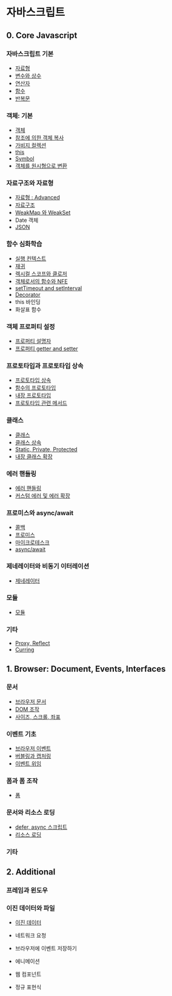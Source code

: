# 자바스크립트

## 0. Core Javascript

### 자바스크립트 기본

- [자료형](/Language/Javascript/0.Core%20Javascript/Data%20Types.md)
- [변수와 상수](/Language/Javascript/0.Core%20Javascript/Variables.md)
- [연산자](/Language/Javascript/0.Core%20Javascript/Operators.md)
- [함수](/Language/Javascript/0.Core%20Javascript/Functions.md)
- [반복문](/Language/Javascript/0.Core%20Javascript/Iterators.md)

### 객체: 기본

- [객체](/Language/Javascript/0.Core%20Javascript/Objects.md)
- [참조에 의한 객체 복사](/Language/Javascript/0.Core%20Javascript/Object%20Reference%20and%20Copy.md)
- [가비지 컬렉션](/Language/Javascript/0.Core%20Javascript/Garbage%20Collections.md)
- [this](/Language/Javascript/0.Core%20Javascript/This.md)
- [Symbol](/Language/Javascript/0.Core%20Javascript/Symbols.md)
- [객체를 원시형으로 변환](/Language/Javascript/0.Core%20Javascript/Object%20to%20Primitive.md)

### 자료구조와 자료형

- [자료형 : Advanced](/Language/Javascript/0.Core%20Javascript/Data%20Types%20Advanced.md)
- [자료구조](/Language/Javascript/0.Core%20Javascript/Data%20Structures.md)
- [WeakMap 와 WeakSet](/Language/Javascript/0.Core%20Javascript/WeakMap%20and%20WeakSet.md)
- Date 객체
- [JSON](/Language/Javascript/0.Core%20Javascript/JSON.md)

### 함수 심화학습

- [실행 컨텍스트](/Language/Javascript/0.Core%20Javascript/Execution%20Context.md)
- [재귀](/Language/Javascript/0.Core%20Javascript/Recursion.md)
- [렉시컬 스코프와 클로저](/Language/Javascript/0.Core%20Javascript/Lexical%20Scope%20and%20Closure.md)
- [객체로서의 함수와 NFE](/Language/Javascript/0.Core%20Javascript/Function%20Object%20and%20NFE.md)
- [setTimeout and setInterval](/Language/Javascript/0.Core%20Javascript/SetTimeout%20and%20SetInterval.md)
- [Decorator](/Language/Javascript/0.Core%20Javascript/Decorators.md)
- this 바인딩
- 화살표 함수

### 객체 프로퍼티 설정

- [프로퍼티 설명자](/Language/Javascript/0.Core%20Javascript/Property%20Flags%20and%20Descriptors.md)
- [프로퍼티 getter and setter](/Language/Javascript/0.Core%20Javascript/Property%20Getter%20and%20Setter.md)

### 프로토타입과 프로토타입 상속

- [프로토타입 상속](/Language/Javascript/0.Core%20Javascript/Prototypal%20Inheritance.md)
- [함수의 프로토타입](/Language/Javascript/0.Core%20Javascript/Function's%20Prototype.md)
- [내장 프로토타입](/Language/Javascript/0.Core%20Javascript/Native%20Prototype.md)
- [프로토타입 관련 메서드](/Language/Javascript/0.Core%20Javascript/Prototype%20Methods.md)

### 클래스

- [클래스](/Language/Javascript/0.Core%20Javascript/Class.md)
- [클래스 상속](/Language/Javascript/0.Core%20Javascript/Class%20Inheritance.md)
- [Static, Private, Protected](/Language/Javascript/0.Core%20Javascript/Static,%20Private,%20Protected.md)
- [내장 클래스 확장](/Language/Javascript/0.Core%20Javascript/Extending%20Built-in%20Classes.md)

### 에러 핸들링

- [에러 핸들링](/Language/Javascript/0.Core%20Javascript/Error%20Handling.md)
- [커스텀 에러 및 에러 확장](/Language/Javascript/0.Core%20Javascript/Custom%20Errors.md)

### 프로미스와 async/await

- [콜백](/Language/Javascript/0.Core%20Javascript/Callback.md)
- [프로미스](/Language/Javascript/0.Core%20Javascript/Promise.md)
- [마이크로테스크](/Language/Javascript/0.Core%20Javascript/Microtask.md)
- [async/await](/Language/Javascript/0.Core%20Javascript/Async.Await.md)

### 제네레이터와 비동기 이터레이션

- [제네레이터](/Language/Javascript/0.Core%20Javascript/Generator.md)

### 모듈

- [모듈](/Language/Javascript/0.Core%20Javascript/Modules.md)

### 기타

- [Proxy, Reflect]()
- [Curring]()

## 1. Browser: Document, Events, Interfaces

### 문서

- [브라우저 문서](/Language/Javascript/1.Browser/Document.md)
- [DOM 조작](/Language/Javascript/1.Browser/DOM.md)
- [사이즈, 스크롤, 좌표](/Language/Javascript/1.Browser/Size,Scroll,Coordinates.md)

### 이벤트 기초

- [브라우저 이벤트](/Language/Javascript/1.Browser/Broswer_Event.md)
- [버블링과 캡처링](/Language/Javascript/1.Browser/Bubbling_and_Capturing.md)
- [이벤트 위임](/Language/Javascript/1.Browser/Event_Delegation.md)

### 폼과 폼 조작

- [폼](/Language/Javascript/1.Browser/Form.md)

### 문서와 리소스 로딩

- [defer, async 스크립트](/Language/Javascript/1.Browser/Defer,Async.md)
- [리소스 로딩](/Language/Javascript/1.Browser/Resource_Loading.md)

### 기타

## 2. Additional

### 프레임과 윈도우

### 이진 데이터와 파일

- [이진 데이터]()

- 네트워크 요청
- 브라우저에 이벤트 저장하기
- 에니메이션
- 웹 컴포넌트
- 정규 표현식
